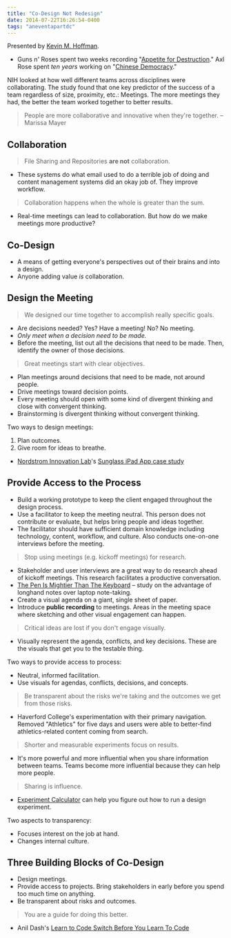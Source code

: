 ```yaml
---
title: "Co-Design Not Redesign"
date: 2014-07-22T16:26:54-0400
tags: "aneventapartdc"
---
```


Presented by [Kevin M. Hoffman](http://kevinmhoffman.com/).

- Guns n' Roses spent two weeks recording "[Appetite for Destruction](http://en.wikipedia.org/wiki/Appetite_for_Destruction)." Axl Rose spent _ten years_ working on "[Chinese Democracy](http://en.wikipedia.org/wiki/Chinese_democracy)."

NIH looked at how well different teams across disciplines were collaborating. The study found that one key predictor of the success of a team regardless of size, proximity, etc.: Meetings. The more meetings they had, the better the team worked together to better results.

> People are more collaborative and innovative when they're together. – Marissa Mayer


## Collaboration

> File Sharing and Repositories **are not** collaboration.

- These systems do what email used to do a terrible job of doing and content management systems did an okay job of. They improve workflow.

> Collaboration happens when the whole is greater than the sum.

- Real-time meetings can lead to collaboration. But how do we make meetings more productive?


## Co-Design

- A means of getting everyone's perspectives out of their brains and into a design.
- Anyone adding value _is_ collaboration.


## Design the Meeting

> We designed our time together to accomplish really specific goals.

- Are decisions needed? Yes? Have a meeting! No? No meeting.
- _Only meet when a decision need to be made._
- Before the meeting, list out all the decisions that need to be made. Then, identify the owner of those decisions.

> Great meetings start with clear objectives.

- Plan meetings around decisions that need to be made, not around people.
- Drive meetings toward decision points.
- Every meeting should open with some kind of divergent thinking and close with convergent thinking.
- Brainstorming is divergent thinking without convergent thinking.

Two ways to design meetings:

1. Plan outcomes.
2. Give room for ideas to breathe.

- [Nordstrom Innovation Lab](http://nordstrominnovationlab.com/)'s [Sunglass iPad App case study](https://www.youtube.com/watch?v=szr0ezLyQHY)


## Provide Access to the Process

- Build a working prototype to keep the client engaged throughout the design process.
- Use a facilitator to keep the meeting neutral. This person does not contribute or evaluate, but helps bring people and ideas together.
- The facilitator should have sufficient domain knowledge including technology, content, workflow, and culture. Also conducts one-on-one interviews before the meeting.

> Stop using meetings (e.g. kickoff meetings) for research.

- Stakeholder and user interviews are a great way to do research ahead of kickoff meetings. This research facilitates a productive conversation.
- [The Pen Is Mightier Than The Keyboard](http://pss.sagepub.com/content/early/2014/04/22/0956797614524581.abstract) – study on the advantage of longhand notes over laptop note-taking.
- Create a visual agenda on a giant, single sheet of paper.
- Introduce **public recording** to meetings. Areas in the meeting space where sketching and other visual engagement can happen.

> Critical ideas are lost if you don't engage visually.

- Visually represent the agenda, conflicts, and key decisions. These are the visuals that get you to the testable thing.

Two ways to provide access to process:

- Neutral, informed facilitation.
- Use visuals for agendas, conflicts, decisions, and concepts.

> Be transparent about the risks we're taking and the outcomes we get from those risks.

- Haverford College's experimentation with their primary navigation. Removed "Athletics" for five days and users were able to better-find athletics-related content coming from search.

> Shorter and measurable experiments focus on results.

- It's more powerful and more influential when you share information between teams. Teams become more influential because they can help more people.

> Sharing is influence.

- [Experiment Calculator](http://www.experimentcalculator.com/) can help you figure out how to run a design experiment.

Two aspects to transparency:

- Focuses interest on the job at hand.
- Changes internal culture.


## Three Building Blocks of Co-Design

- Design meetings.
- Provide access to projects. Bring stakeholders in early before you spend too much time on anything.
- Be transparent about risks and outcomes.

> You are a guide for doing this better.

- Anil Dash's [Learn to Code Switch Before You Learn To Code](http://dashes.com/anil/2013/12/learn-to-code-switch-before-you-learn-to-code.html)
